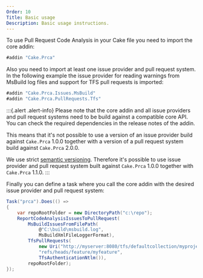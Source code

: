 ```yaml
---
Order: 10
Title: Basic usage
Description: Basic usage instructions.
---
```

To use Pull Request Code Analysis in your Cake file you need to import the core addin:

```csharp
#addin "Cake.Prca"
```

Also you need to import at least one issue provider and pull request system.
In the following example the issue provider for reading warnings from MsBuild log files
and support for TFS pull requests is imported:

```csharp
#addin "Cake.Prca.Issues.MsBuild"
#addin "Cake.Prca.PullRequests.Tfs"
```

:::{.alert .alert-info}
Please note that the core addin and all issue providers and pull request systems need to be build
against a compatible core API.
You can check the required dependencies in the release notes of the addin.

This means that it's not possible to use a version of an issue provider build against `Cake.Prca` 1.0.0
together with a version of a pull request system build against `Cake.Prca` 2.0.0.

We use strict [semantic versioning].
Therefore it's possible to use issue provider and pull request system built against `Cake.Prca` 1.0.0
together with `Cake.Prca` 1.1.0.
:::

Finally you can define a task where you call the core addin with the desired issue provider and pull request system:

```csharp
Task("prca").Does(() =>
{
    var repoRootFolder = new DirectoryPath("c:\repo");
    ReportCodeAnalysisIssuesToPullRequest(
        MsBuildIssuesFromFilePath(
            @"C:\build\msbuild.log",
            MsBuildXmlFileLoggerFormat),
        TfsPullRequests(
            new Uri("http://myserver:8080/tfs/defaultcollection/myproject/_git/myrepository"),
            "refs/heads/feature/myfeature",
            TfsAuthenticationNtlm()),
        repoRootFolder);
});
```

[semantic versioning]: http://semver.org/
